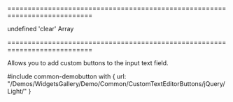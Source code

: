 ===========================================================================
<!--default-->undefined<!--/default-->
<!--acceptValues-->'clear'<!--/acceptValues-->
<!--type-->Array<String, dxTextEditorButton><!--/type-->
===========================================================================

<!--shortDescription-->
Allows you to add custom buttons to the input text field.
<!--/shortDescription-->

<!--fullDescription-->
#include common-demobutton with {
    url: "/Demos/WidgetsGallery/Demo/Common/CustomTextEditorButtons/jQuery/Light/"
}

<!-- https://github.com/DevExpress/devextreme-docs-private/pull/4129/files -->

<!--/fullDescription-->